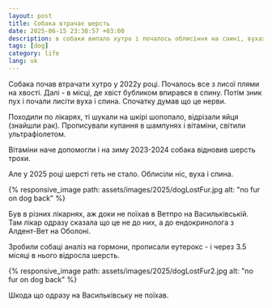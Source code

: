 ```yaml
---
layout: post
title: Собака втрачає шерсть
date: 2025-06-15 23:38:57 +03:00
description: в собаки випало хутро і почалось облисіння на саині, вухах і хвості
tags: [dog]
category: life
lang: uk
---
```


Собака почав втрачати хутро у 2022у році.
Почалось все з лисої плями на хвості.
Далі - в місці, де хвіст бубликом впирався в спину.
Потім зник пух і почали лисіти вуха і спина.
Спочатку думав що це нерви.

Походили по лікарях, ті шукали на шкірі шопопало, відрізали яйця (знайшли рак).
Прописували купання в шампунях і вітаміни, світили ультрафіолетом.

Вітаміни наче допомогли і на зиму 2023-2024 собака відновив шерсть трохи.

Але у 2025 році шерсті геть не стало.
Облисіли ніс, вуха і спина.

{% responsive_image path: assets/images/2025/dogLostFur.jpg alt: "no fur on dog back" %}

Був в різних лікарнях, аж доки не поїхав в Ветпро на Васильківській.
Там лікар одразу сказала що це не до них, а до ендокринолога з Алдент-Вет на Оболоні.

Зробили собаці аналіз на гормони, прописали еутерокс - і через 3.5 місяці в нього відросла шерсть.

{% responsive_image path: assets/images/2025/dogLostFur2.jpg alt: "no fur on dog back" %}

Шкода що одразу на Васильківську не поїхав.
